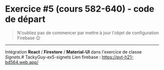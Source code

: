 # Exercice #5 (cours 582-640) - code de départ
> N'oubliez pas de commencer par mettre à jour l'objet de configuration Firebase :wink:
---
Intégration **React** / **Firestore** / **Material-UI** dans l'exercice de classe *Signets*.# TackyGuy-ex5-signets
Lien firebase : https://pvt-h21-bd564.web.app/
